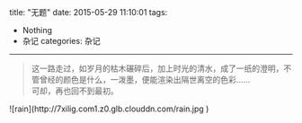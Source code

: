 title: "无题" 
date: 2015-05-29 11:10:01
tags:  
  - Nothing
  - 杂记
categories: 杂记
---
<blockquote class="blockquote-center">这一路走过，如岁月的枯木碾碎后，加上时光的清水，成了一纸的澄明，不管曾经的颜色是什么，一泼墨，便能渲染出隔世离空的色彩……<br>可却，再也回不到最初。</blockquote>
<!-- more -->
![rain](http://7xilig.com1.z0.glb.clouddn.com/rain.jpg ) 